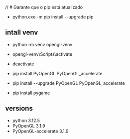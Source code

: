 // # Garante que o pip  está atualizado
- python.exe -m pip install --upgrade pip


## intall venv 
- python -m venv opengl-venv
- opengl-venv\Scripts\activate
- deactivate 

- pip install PyOpenGL PyOpenGL_accelerate
- pip install --upgrade PyOpenGL PyOpenGL_accelerate
- pip install pygame



## versions
- python 3.12.5
- PyOpenGL 3.1.9
- PyOpenGL-accelerate 3.1.9